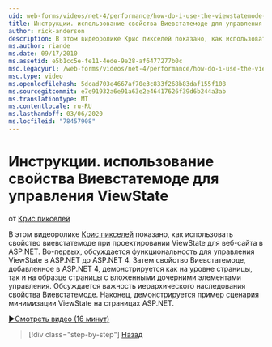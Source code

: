 ```yaml
---
uid: web-forms/videos/net-4/performance/how-do-i-use-the-viewstatemode-property-for-managing-viewstate
title: Инструкции. использование свойства Виевстатемоде для управления ViewState | Документы Майкрософт
author: rick-anderson
description: В этом видеоролике Крис пикселей показано, как использовать свойство Виевстатемоде при проектировании ViewState для веб-сайта в ASP.NET.
ms.author: riande
ms.date: 09/17/2010
ms.assetid: e5b1cc5e-fe11-4ede-9e28-af6477277b0c
msc.legacyurl: /web-forms/videos/net-4/performance/how-do-i-use-the-viewstatemode-property-for-managing-viewstate
msc.type: video
ms.openlocfilehash: 5dcad703e4667af70e3c833f268b83daf155f108
ms.sourcegitcommit: e7e91932a6e91a63e2e46417626f39d6b244a3ab
ms.translationtype: MT
ms.contentlocale: ru-RU
ms.lasthandoff: 03/06/2020
ms.locfileid: "78457908"
---
```

# <a name="how-do-i-use-the-viewstatemode-property-for-managing-viewstate"></a>Инструкции. использование свойства Виевстатемоде для управления ViewState

от [Крис пикселей](https://twitter.com/chrispels)

В этом видеоролике [Крис пикселей](http://www.idevtech.com) показано, как использовать свойство виевстатемоде при проектировании ViewState для веб-сайта в ASP.NET. Во-первых, обсуждается функциональность для управления ViewState в ASP.NET до ASP.NET 4. Затем свойство Виевстатемоде, добавленное в ASP.NET 4, демонстрируется как на уровне страницы, так и на образце страницы с вложенными дочерними элементами управления. Обсуждается важность иерархического наследования свойства Виевстатемоде. Наконец, демонстрируется пример сценария минимизации ViewState на страницах ASP.NET.

[&#9654;Смотреть видео (16 минут)](https://channel9.msdn.com/Blogs/ASP-NET-Site-Videos/how-do-i-use-the-viewstatemode-property-for-managing-viewstate)

> [!div class="step-by-step"]
> [Назад](aspnet-4-quick-hit-easy-state-compression.md)
